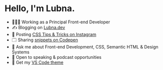 <h1>Hello, I'm Lubna.</h1>

- 👩🏼‍💻 Working as a Principal Front-end Developer
- ✍️ Blogging on [Lubna.dev](https://lubna.dev)
- 📱 Posting [CSS Tips & Tricks on Instagram](https://www.instagram.com/lubnadev/)
- 🗔 Sharing [snippets on Codepen](https://codepen.io/lubna)
- 💬 Ask me about Front-end Development, CSS, Semantic HTML & Design Systems
- 🎤 Open to speaking & podcast opportunities
- 🎨 Get my [VS Code theme](https://marketplace.visualstudio.com/items?itemName=lubnadev.lubnadev-theme)
